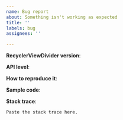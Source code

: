 ```yaml
---
name: Bug report
about: Something isn't working as expected
title: ''
labels: bug
assignees: ''

---
```


<!-- The version of RecyclerViewDivider you are using. -->
**RecyclerViewDivider version**:

<!-- The API level of your device/emulator (e.g. 23, 19, 26)-->
**API level**:

<!--The steps necessaries to reproduce it.-->
**How to reproduce it**: 

<!-- The block of code that you are using which raises the bug. -->
**Sample code**:

<!-- If you are getting an error in the LogCat, paste here the stack trace. -->
**Stack trace**:
```
Paste the stack trace here.
```

<!-- If the issue can't be reproduced easily, a demo project is well-liked. -->

